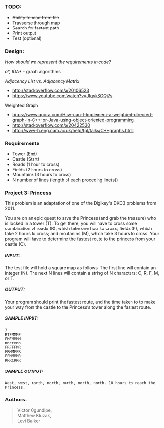 ### TODO:
- ~~Ability to read from file~~
- Travserse through map
- Search for fastest path
- Print output
- Test (optional)

### Design:
_How should we represent the requirements in code?_

_a\*, IDA\*_ - graph algorithms

_Adjacency List vs. Adjacency Matrix_ 
- http://stackoverflow.com/a/20106523 
- https://www.youtube.com/watch?v=JIqvkSGQj7s


Weighted Graph 
- https://www.quora.com/How-can-I-implement-a-weighted-directed-graph-in-C++-or-Java-using-object-oriented-programming
- http://stackoverflow.com/a/20422530
- http://www-h.eng.cam.ac.uk/help/tpl/talks/C++graphs.html

### Requirements
- Tower     (End)
- Castle    (Start)
- Roads     (1 hour to cross)
- Fields    (2 hours to cross)
- Mountains (3 hours to cross)
- N number of lines (length of each proceding line(s))

### Project 3: Princess
This problem is an adaptation of one of the Digikey's DKC3 problems from 2011.

You are on an epic quest to save the Princess (and grab the treasure) who is locked in a tower (T). To get there, you will have to cross some combination of roads (R), which take one hour to cross; fields (F), which take 2 hours to cross; and moutanins (M), which take 3 hours to cross. Your program will have to determine the fastest route to the princess from your castle (C).

##### INPUT:
The test file will hold a square map as follows: The first line will contain an integer (N). The next N lines will contain a string of N characters: C, R, F, M, or T.

##### OUTPUT:
Your program should print the fastest route, and the time taken to to make your way from the castle to the Princess’s tower along the fastest route.

##### SAMPLE INPUT:
```
7
RTFMMMF  
FMFMMMM  
RRFFMRR  
FRFFFMR  
FRMMFFR  
FFMMMMR  
RRRCRRR  
```
##### SAMPLE OUTPUT:
```
West, west, north, north, north, north, north. 10 hours to reach the Princess.
```

### Authors:
> Victor Ogundipe,  
> Matthew Kluzak,  
> Levi Barker
